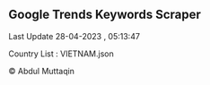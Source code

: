 

## Google Trends Keywords Scraper 
 
Last Update 28-04-2023 , 05:13:47

Country List :
VIETNAM.json



© Abdul Muttaqin 
